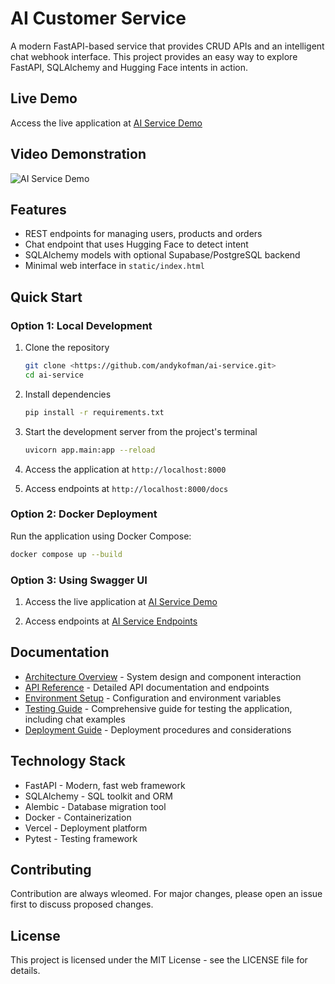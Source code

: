 # AI Customer Service

A modern FastAPI-based service that provides CRUD APIs and an intelligent chat webhook interface. This project provides an easy way to explore FastAPI, SQLAlchemy and Hugging Face intents in action.

## Live Demo

Access the live application at [AI Service Demo](https://ai-service-katafast.vercel.app/)

## Video Demonstration

![AI Service Demo](Animation.gif)



## Features

- REST endpoints for managing users, products and orders
- Chat endpoint that uses Hugging Face to detect intent
- SQLAlchemy models with optional Supabase/PostgreSQL backend
- Minimal web interface in `static/index.html`

## Quick Start

### Option 1: Local Development

1. Clone the repository
   ```bash
   git clone <https://github.com/andykofman/ai-service.git>
   cd ai-service
   ```

2. Install dependencies
   ```bash
   pip install -r requirements.txt
   ```

3. Start the development server from the project's terminal
   ```bash
   uvicorn app.main:app --reload
   ```

4. Access the application at `http://localhost:8000`

5. Access endpoints at `http://localhost:8000/docs`    

### Option 2: Docker Deployment

Run the application using Docker Compose:
```bash
docker compose up --build
```
### Option 3: Using Swagger UI
1. Access the live application at [AI Service Demo](https://ai-service-katafast.vercel.app/)

2. Access endpoints at [AI Service Endpoints](https://ai-service-katafast.vercel.app/docs)

## Documentation

- [Architecture Overview](docs/architecture.md) - System design and component interaction
- [API Reference](docs/api_reference.md) - Detailed API documentation and endpoints
- [Environment Setup](docs/environment.md) - Configuration and environment variables
- [Testing Guide](docs/testing_guide.md) - Comprehensive guide for testing the application, including chat examples
- [Deployment Guide](docs/deployment.md) - Deployment procedures and considerations

## Technology Stack

- FastAPI - Modern, fast web framework
- SQLAlchemy - SQL toolkit and ORM
- Alembic - Database migration tool
- Docker - Containerization
- Vercel - Deployment platform
- Pytest - Testing framework

## Contributing

Contribution are always wleomed. For major changes, please open an issue first to discuss proposed changes.

## License

This project is licensed under the MIT License - see the LICENSE file for details.

